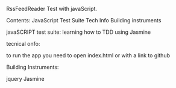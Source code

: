 RssFeedReader Test with javaScript.

Contents: JavaScript Test Suite Tech Info Building instruments

javaSCRIPT test suite: learning how to TDD using Jasmine

tecnical onfo:

to run the app you need to open index.html or with a link to github

Building Instruments:

jquery 
 Jasmine
